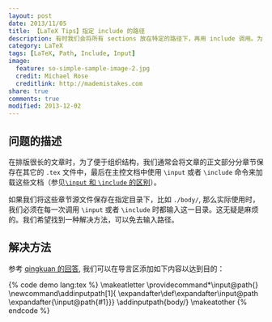 ```yaml
---
layout: post
date: 2013/11/05
title: 【LaTeX Tips】指定 include 的路径
description: 有时我们会将所有 sections 放在特定的路径下，再用 include 调用。为了不每次都输入这个路径，本文提供了一个解决办法。
category: LaTeX
tags: [LaTeX, Path, Include, Input]
image:
  feature: so-simple-sample-image-2.jpg
  credit: Michael Rose
  creditlink: http://mademistakes.com
share: true
comments: true
modified: 2013-12-02
---
```


## 问题的描述

在排版很长的文章时，为了便于组织结构，我们通常会将文章的正文部分分章节保存在其它的 `.tex` 文件中，最后在主控文档中使用 `\input` 或者 `\include` 命令来加载这些文档（参见[`\input` 和 `\include` 的区别](http://tex.stackexchange.com/questions/246/when-should-i-use-input-vs-include)）。

如果我们将这些章节源文件保存在指定目录下，比如 `./body/`, 那么实际使用时，我们必须在每一次调用 `\input` 或者 `\include` 时都输入这一目录。这无疑是麻烦的。我们希望找到一种解决方法，可以免去输入路径。

<!--more-->

## 解决方法

参考 [qingkuan 的回答](http://bbs.ctex.org/forum.php?mod=redirect&goto=findpost&ptid=77319&pid=454202&fromuid=109739), 我们可以在导言区添加如下内容以达到目的：

{% code demo lang:tex %}
\makeatletter
\providecommand*\input@path{}
\newcommand\addinputpath[1]{
  \expandafter\def\expandafter\input@path
  \expandafter{\input@path{#1}}}
\addinputpath{body/}
\makeatother
{% endcode %}

